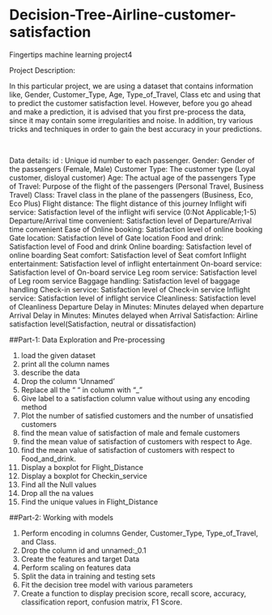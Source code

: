 # Decision-Tree-Airline-customer-satisfaction
Fingertips machine learning project4
<p>
Project Description:

In this particular project, we are using a dataset that contains information like, Gender, Customer_Type, Age, Type_of_Travel, Class etc and using that to predict the customer satisfaction level. 
However, before you go ahead and make a prediction, it is advised that you first pre-process the data, since it may contain some irregularities and noise. 
In addition, try various tricks and techniques in order to gain the best accuracy in your predictions. </p>
<br/>

Data details:
id : Unique id number to each passenger.
Gender: Gender of the passengers (Female, Male)
Customer Type: The customer type (Loyal customer, disloyal customer)
Age: The actual age of the passengers
Type of Travel: Purpose of the flight of the passengers (Personal Travel, Business Travel)
Class: Travel class in the plane of the passengers (Business, Eco, Eco Plus)
Flight distance: The flight distance of this journey
Inflight wifi service: Satisfaction level of the inflight wifi service (0:Not Applicable;1-5)
Departure/Arrival time convenient: Satisfaction level of Departure/Arrival time convenient
Ease of Online booking: Satisfaction level of online booking
Gate location: Satisfaction level of Gate location
Food and drink: Satisfaction level of Food and drink
Online boarding: Satisfaction level of online boarding
Seat comfort: Satisfaction level of Seat comfort
Inflight entertainment: Satisfaction level of inflight entertainment
On-board service: Satisfaction level of On-board service
Leg room service: Satisfaction level of Leg room service
Baggage handling: Satisfaction level of baggage handling
Check-in service: Satisfaction level of Check-in service
Inflight service: Satisfaction level of inflight service
Cleanliness: Satisfaction level of Cleanliness
Departure Delay in Minutes: Minutes delayed when departure
Arrival Delay in Minutes: Minutes delayed when Arrival
Satisfaction: Airline satisfaction level(Satisfaction, neutral or dissatisfaction)

##Part-1: Data Exploration and Pre-processing

1) load the given dataset 
2) print all the column names 
3) describe the data 
4) Drop the column ‘Unnamed’ 
5) Replace all the “ “ in column with “_” 
6) Give label to a satisfaction column value without using any encoding method 
7) Plot the number of satisfied customers and the number of unsatisfied customers 
8) find the mean value of satisfaction of male and female customers 
9) find the mean value of satisfaction of customers with respect to Age.
10) find the mean value of satisfaction of customers with respect to Food_and_drink.
11) Display a boxplot for Flight_Distance 
12) Display a boxplot for Checkin_service 
13) Find all the Null values 
14) Drop all the na values 
15) Find the unique values in Flight_Distance

##Part-2: Working with models 

1) Perform encoding in columns Gender, Customer_Type, Type_of_Travel, and Class. 
2) Drop the column id and unnamed:_0.1
3) Create the features and target Data 
4) Perform scaling on features data 
5) Split the data in training and testing sets 
6) Fit the decision tree model with various parameters 
7) Create a function to display precision score, recall score, accuracy, classification report, confusion matrix, F1 Score.
